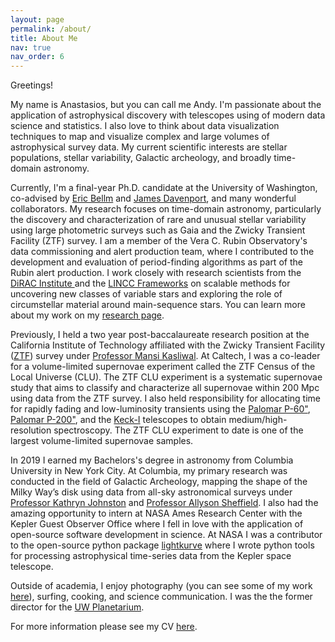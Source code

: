 ```yaml
---
layout: page
permalink: /about/
title: About Me
nav: true
nav_order: 6
---
```


Greetings!

My name is Anastasios, but you can call me Andy. I'm passionate about the application of astrophysical discovery with telescopes using of modern data science and statistics. I also love to think about data visualization techniques to map and visualize complex and large volumes of astrophysical survey data. My current scientific interests are stellar populations, stellar variability, Galactic archeology, and broadly time-domain astronomy.

Currently, I'm a final-year Ph.D. candidate at the University of Washington, co-advised by [Eric Bellm](https://faculty.washington.edu/ecbellm/) and [James Davenport](https://jradavenport.github.io/), and many wonderful collaborators. My research focuses on time-domain astronomy, particularly the discovery and characterization of rare and unusual stellar variability using large photometric surveys such as Gaia and the Zwicky Transient Facility (ZTF) survey. I am a member of the Vera C. Rubin Observatory's data commissioning and alert production team, where I contributed to the development and evaluation of period-finding algorithms as part of the Rubin alert production. I work closely with research scientists from the [DiRAC Institute ](https://dirac.astro.washington.edu/) and the [LINCC Frameworks](https://lsstdiscoveryalliance.org/programs/lincc-frameworks/) on scalable methods for uncovering new classes of variable stars and exploring the role of circumstellar material around main-sequence stars. You can learn more about my work on my [research page](https://andytza.github.io/research/).

Previously, I held a two year post-baccalaureate research position at the California Institute of Technology affiliated with the Zwicky Transient Facility ([ZTF](https://www.ztf.caltech.edu/)) survey under [Professor Mansi Kasliwal](https://sites.astro.caltech.edu/~mansi/). At Caltech, I was a co-leader for a volume-limited supernovae experiment called the ZTF Census of the Local Universe (CLU).  The ZTF CLU experiment is a systematic supernovae study that aims to classify and characterize all supernovae within 200 Mpc using data from the ZTF survey. I also held responsibility for allocating time for rapidly fading and low-luminosity transients using the [Palomar P-60"](https://sites.astro.caltech.edu/palomar/observer/P60observers.html), [Palomar P-200"](https://sites.astro.caltech.edu/palomar/about/telescopes/hale.html), and the [Keck-I](https://keckobservatory.org/about/telescopes-instrumentation/) telescopes to obtain medium/high-resolution spectroscopy. The ZTF CLU experiment to date is one of the largest volume-limited supernovae samples.

In 2019 I earned my Bachelors's degree in astronomy from Columbia University in New York City. At Columbia, my primary research was conducted in the field of Galactic Archeology, mapping the shape of the Milky Way’s disk using data from all-sky astronomical surveys under [Professor Kathryn Johnston](http://user.astro.columbia.edu/~kvj/) and [Professor Allyson Sheffield](https://www.laguardia.edu/uploadedfiles/main_site/content/home/docs/allyson-sheffield.pdf). I also had the amazing opportunity to intern at NASA Ames Research Center with the Kepler Guest Observer Office where I fell in love with the application of open-source software development in science. At NASA I was a contributor to the open-source python package [lightkurve](https://docs.lightkurve.org/index.html) where I wrote python tools for processing astrophysical time-series data from the Kepler space telescope.

Outside of academia, I enjoy photography (you can see some of my work [here](https://www.instagram.com/atoceans/)), surfing, cooking, and science communication. I was the the former director for the [UW Planetarium](https://astro.washington.edu/uw-planetarium).

For more information please see my CV [here](https://andytza.github.io/quals/cv_tzanidakis.pdf).